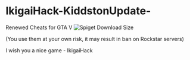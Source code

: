 # IkigaiHack-KiddstonUpdate-

Renewed Cheats for GTA V
<img alt="Spiget Download Size" src="https://img.shields.io/spiget/download-size/64353">


(You use them at your own risk, it may result in ban on Rockstar servers)



I wish you a nice game - IkigaiHack
